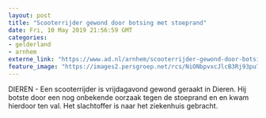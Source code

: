 ```yaml
---
layout: post
title: "Scooterrijder gewond door botsing met stoeprand"
date: Fri, 10 May 2019 21:56:59 GMT
categories: 
- gelderland 
- arnhem 
externe_link: "https://www.ad.nl/arnhem/scooterrijder-gewond-door-botsing-met-stoeprand~a5acafd6/"
feature_image: "https://images2.persgroep.net/rcs/NiONbpvxcJlcB3Rj93pu79XNltU/diocontent/147900510/_fitwidth/400/?appId=21791a8992982cd8da851550a453bd7f&quality=0.7"
---
```


DIEREN -  Een scooterrijder is vrijdagavond gewond geraakt in Dieren. Hij botste door een nog onbekende oorzaak tegen de stoeprand en en kwam hierdoor ten val. Het slachtoffer is naar het ziekenhuis gebracht.
